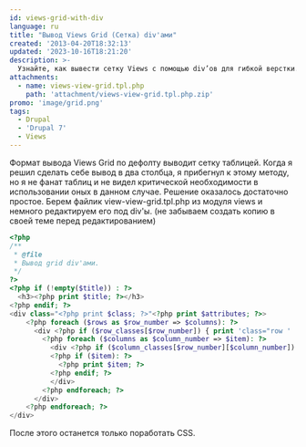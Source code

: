 ```yaml
---
id: views-grid-with-div
language: ru
title: "Вывод Views Grid (Сетка) div'ами"
created: '2013-04-20T18:32:13'
updated: '2023-10-16T18:21:20'
description: >-
  Узнайте, как вывести сетку Views с помощью div’ов для гибкой верстки.
attachments:
  - name: views-view-grid.tpl.php
    path: 'attachment/views-view-grid.tpl.php.zip'
promo: 'image/grid.png'
tags:
  - Drupal
  - 'Drupal 7'
  - Views
---
```


Формат вывода Views Grid по дефолту выводит сетку таблицей. Когда я решил
сделать себе вывод в два столбца, я прибегнул к этому методу, но я не фанат
таблиц и не видел критической необходимости в использовании оных в данном
случае. Решение оказалось достаточно простое. Берем файлик
view-view-grid.tpl.php из модуля views и немного редактируем его под div'ы. (не
забываем создать копию в своей теме перед редактированием)

```php {"header":"view-view-grid.tpl.php"}
<?php
/**
 * @file
 * Вывод grid div'ами.
 */
?>
<?php if (!empty($title)) : ?>
  <h3><?php print $title; ?></h3>
<?php endif; ?>
<div class="<?php print $class; ?>"<?php print $attributes; ?>>
    <?php foreach ($rows as $row_number => $columns): ?>
      <div <?php if ($row_classes[$row_number]) { print 'class="row ' . $row_classes[$row_number] .'"';  } ?>>
        <?php foreach ($columns as $column_number => $item): ?>
          <div <?php if ($column_classes[$row_number][$column_number]) { print 'class="col ' . $column_classes[$row_number][$column_number] .'"';  } ?>>
          <?php if ($item): ?>  
            <?php print $item; ?>
          <?php endif; ?>           
          </div>
        <?php endforeach; ?>
      </div>
    <?php endforeach; ?>
</div>
```

После этого останется только поработать CSS.

